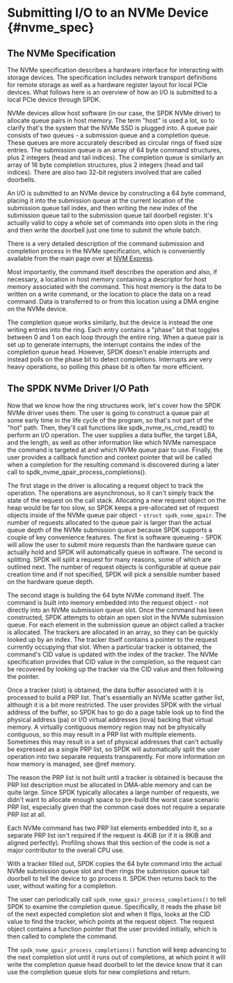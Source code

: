 # Submitting I/O to an NVMe Device {#nvme_spec}

## The NVMe Specification

The NVMe specification describes a hardware interface for interacting with
storage devices. The specification includes network transport definitions for
remote storage as well as a hardware register layout for local PCIe devices.
What follows here is an overview of how an I/O is submitted to a local PCIe
device through SPDK.

NVMe devices allow host software (in our case, the SPDK NVMe driver) to allocate
queue pairs in host memory. The term "host" is used a lot, so to clarify that's
the system that the NVMe SSD is plugged into. A queue pair consists of two
queues - a submission queue and a completion queue. These queues are more
accurately described as circular rings of fixed size entries. The submission
queue is an array of 64 byte command structures, plus 2 integers (head and tail
indices). The completion queue is similarly an array of 16 byte completion
structures, plus 2 integers (head and tail indices). There are also two 32-bit
registers involved that are called doorbells.

An I/O is submitted to an NVMe device by constructing a 64 byte command, placing
it into the submission queue at the current location of the submission queue
tail index, and then writing the new index of the submission queue tail to the
submission queue tail doorbell register. It's actually valid to copy a whole set
of commands into open slots in the ring and then write the doorbell just one
time to submit the whole batch.

There is a very detailed description of the command submission and completion
process in the NVMe specification, which is conveniently available from the main
page over at [NVM Express](https://nvmexpress.org).

Most importantly, the command itself describes the operation and also, if
necessary, a location in host memory containing a descriptor for host memory
associated with the command. This host memory is the data to be written on a
write command, or the location to place the data on a read command. Data is
transferred to or from this location using a DMA engine on the NVMe device.

The completion queue works similarly, but the device is instead the one writing
entries into the ring. Each entry contains a "phase" bit that toggles between 0
and 1 on each loop through the entire ring. When a queue pair is set up to
generate interrupts, the interrupt contains the index of the completion queue
head. However, SPDK doesn't enable interrupts and instead polls on the phase
bit to detect completions. Interrupts are very heavy operations, so polling this
phase bit is often far more efficient.

## The SPDK NVMe Driver I/O Path

Now that we know how the ring structures work, let's cover how the SPDK NVMe
driver uses them. The user is going to construct a queue pair at some early time
in the life cycle of the program, so that's not part of the "hot" path. Then,
they'll call functions like spdk_nvme_ns_cmd_read() to perform an I/O operation.
The user supplies a data buffer, the target LBA, and the length, as well as
other information like which NVMe namespace the command is targeted at and which
NVMe queue pair to use. Finally, the user provides a callback function and
context pointer that will be called when a completion for the resulting command
is discovered during a later call to spdk_nvme_qpair_process_completions().

The first stage in the driver is allocating a request object to track the operation. The
operations are asynchronous, so it can't simply track the state of the request
on the call stack. Allocating a new request object on the heap would be far too
slow, so SPDK keeps a pre-allocated set of request objects inside of the NVMe
queue pair object - `struct spdk_nvme_qpair`. The number of requests allocated to
the queue pair is larger than the actual queue depth of the NVMe submission
queue because SPDK supports a couple of key convenience features. The first is
software queueing - SPDK will allow the user to submit more requests than the
hardware queue can actually hold and SPDK will automatically queue in software.
The second is splitting. SPDK will split a request for many reasons, some of
which are outlined next. The number of request objects is configurable at queue
pair creation time and if not specified, SPDK will pick a sensible number based
on the hardware queue depth.

The second stage is building the 64 byte NVMe command itself. The command is
built into memory embedded into the request object - not directly into an NVMe
submission queue slot. Once the command has been constructed, SPDK attempts to
obtain an open slot in the NVMe submission queue. For each element in the
submission queue an object called a tracker is allocated. The trackers are
allocated in an array, so they can be quickly looked up by an index. The tracker
itself contains a pointer to the request currently occupying that slot. When a
particular tracker is obtained, the command's CID value is updated with the
index of the tracker. The NVMe specification provides that CID value in the
completion, so the request can be recovered by looking up the tracker via the
CID value and then following the pointer.

Once a tracker (slot) is obtained, the data buffer associated with it is
processed to build a PRP list. That's essentially an NVMe scatter gather list,
although it is a bit more restricted. The user provides SPDK with the virtual
address of the buffer, so SPDK has to go do a page table look up to find the
physical address (pa) or I/O virtual addresses (iova) backing that virtual
memory. A virtually contiguous memory region may not be physically contiguous,
so this may result in a PRP list with multiple elements. Sometimes this may
result in a set of physical addresses that can't actually be expressed as a
single PRP list, so SPDK will automatically split the user operation into two
separate requests transparently. For more information on how memory is managed,
see @ref memory.

The reason the PRP list is not built until a tracker is obtained is because the
PRP list description must be allocated in DMA-able memory and can be quite
large. Since SPDK typically allocates a large number of requests, we didn't want
to allocate enough space to pre-build the worst case scenario PRP list,
especially given that the common case does not require a separate PRP list at
all.

Each NVMe command has two PRP list elements embedded into it, so a separate PRP
list isn't required if the request is 4KiB (or if it is 8KiB and aligned
perfectly). Profiling shows that this section of the code is not a major
contributor to the overall CPU use.

With a tracker filled out, SPDK copies the 64 byte command into the actual NVMe
submission queue slot and then rings the submission queue tail doorbell to tell
the device to go process it. SPDK then returns back to the user, without waiting
for a completion.

The user can periodically call `spdk_nvme_qpair_process_completions()` to tell
SPDK to examine the completion queue. Specifically, it reads the phase bit of
the next expected completion slot and when it flips, looks at the CID value to
find the tracker, which points at the request object. The request object
contains a function pointer that the user provided initially, which is then
called to complete the command.

The `spdk_nvme_qpair_process_completions()` function will keep advancing to the
next completion slot until it runs out of completions, at which point it will
write the completion queue head doorbell to let the device know that it can use
the completion queue slots for new completions and return.
